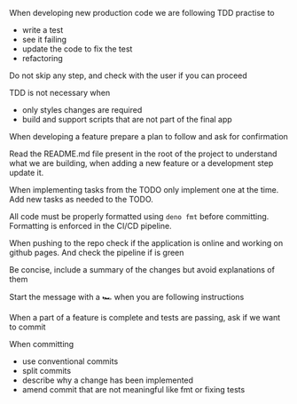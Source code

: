 When developing new production code we are following TDD practise to

- write a test
- see it failing
- update the code to fix the test
- refactoring

Do not skip any step, and check with the user if you can proceed

TDD is not necessary when

- only styles changes are required
- build and support scripts that are not part of the final app

When developing a feature prepare a plan to follow and ask for confirmation

Read the README.md file present in the root of the project to understand what we
are building, when adding a new feature or a development step update it.

When implementing tasks from the TODO only implement one at the time. Add new
tasks as needed to the TODO.

All code must be properly formatted using `deno fmt` before committing.
Formatting is enforced in the CI/CD pipeline.

When pushing to the repo check if the application is online and working on
github pages. And check the pipeline if is green

Be concise, include a summary of the changes but avoid explanations of them

Start the message with a 🏎️ when you are following instructions

When a part of a feature is complete and tests are passing, ask if we want to
commit

When committing

- use conventional commits
- split commits
- describe why a change has been implemented
- amend commit that are not meaningful like fmt or fixing tests
